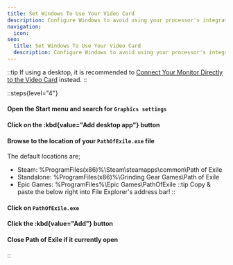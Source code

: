 ```yaml
---
title: Set Windows To Use Your Video Card
description: Configure Windows to avoid using your processor's integrated graphics for Path of Exile
navigation:
  icon:
seo:
  title: Set Windows To Use Your Video Card
  description: Configure Windows to avoid using your processor's integrated graphics for Path of Exile.
---
```


::tip
If using a desktop, it is recommended to [Connect Your Monitor Directly to the Video Card](/miscellaneous/other/connect-monitor-to-video-card) instead.
::

::steps{level="4"}
#### Open the Start menu and search for `Graphics settings`
#### Click on the :kbd{value="Add desktop app"} button
#### Browse to the location of your `PathOfExile.exe` file
The default locations are;
- Steam: %ProgramFiles(x86)%\Steam\steamapps\common\Path of Exile
- Standalone: %ProgramFiles(x86)%\Grinding Gear Games\Path of Exile
- Epic Games: %ProgramFiles%\Epic Games\PathOfExile
::tip
Copy & paste the below right into File Explorer's address bar!
::
#### Click on `PathOfExile.exe`
#### Click the :kbd{value="Add"} button
#### Close Path of Exile if it currently open
::